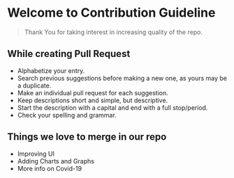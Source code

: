 # Welcome to Contribution Guideline

> Thank You for taking interest in increasing quality of the repo.

## While creating Pull Request 

- Alphabetize your entry.
- Search previous suggestions before making a new one, as yours may be a duplicate.
- Make an individual pull request for each suggestion.
- Keep descriptions short and simple, but descriptive.
- Start the description with a capital and end with a full stop/period.
- Check your spelling and grammar.

## Things we love to merge in our repo

- Improving UI
- Adding Charts and Graphs
- More info on Covid-19


